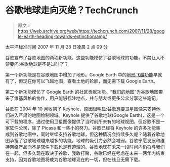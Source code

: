 # 谷歌地球走向灭绝？TechCrunch

> 原文：<https://web.archive.org/web/https://techcrunch.com/2007/11/28/google-earth-heading-towards-extinction/amp/>

太平洋标准时间 2007 年 11 月 28 日凌晨 2 点 09 分

 <amp-img src="https://web.archive.org/web/20230306165912im_/https://techcrunch.com/wp-content/uploads/2007/11/googearth.jpg" class="shot2 amp-wp-enforced-sizes i-amphtml-layout-intrinsic i-amphtml-layout-size-defined" alt="googearth.jpg" layout="intrinsic" i-amphtml-layout="intrinsic"><i-amphtml-sizer class="i-amphtml-sizer"></i-amphtml-sizer></amp-img> 谷歌宣布了谷歌地图的两项新功能，这些功能模仿了谷歌地球的功能，不禁让人不禁要问:谷歌地球是不是过时了？

第一个新功能是在谷歌地图中增加了地形。Google Earth 中的[地形飞越功能](https://web.archive.org/web/20230306165912/http://google-latlong.blogspot.com/2007/11/explore-new-terrain.html)早就有了，但现在你可以飞越地图，查看土地的轮廓，而无需下载 Google Earth。

第二个新功能模仿了 Google Earth 的社区贡献功能。“[我们的地图](https://web.archive.org/web/20230306165912/http://google-latlong.blogspot.com/2007/11/my-our-maps.html)”为谷歌地图带来了维基风格的协作，用户能够标注地点，并与朋友或更多公众分享这些笔记。

谷歌在 2004 年 10 月收购了 Keyhole，原因很明显:谷歌想要卫星图像来支持他们进入严肃的地图绘制领域。Keyhole 提供了谷歌地球(Google Earth)，这是一个可下载的程序，通过使用卫星图像提供了当时前所未有的地球视图，但谷歌不是一家软件公司，除了 Picasa 和一些小的努力。谷歌已经将 Keyhole 的许多功能集成到谷歌地图中，同时继续支持谷歌地球，但这种情况会持续多久呢？随着谷歌地图承担了谷歌地球越来越多的功能，地球的吸引力必然会减弱。谷歌宁愿发展和维持网络产品而不是软件下载也是有道理的。谷歌地球在未来一段时间内仍将与我们在一起，但多久现在取决于谷歌，我敢打赌，谷歌已经在考虑在未来一两年内结束支持，因为谷歌地图将成为谷歌地球现在的一切，但在线且无需下载。

<amp-analytics data-credentials="include" class="i-amphtml-layout-fixed i-amphtml-layout-size-defined" i-amphtml-layout="fixed"></amp-analytics>